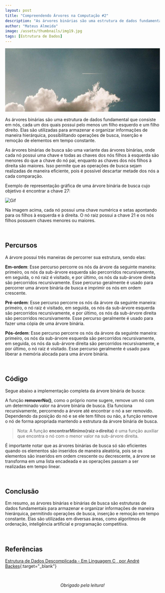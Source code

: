 ```yaml
---
layout: post
title: "Compreendendo Árvores na Computação #2"
description: "As árvores binárias são uma estrutura de dados fundamental que consiste em nós, cada um dos quais possui pelo menos um filho esquerdo e um filho direito..."
author: "Mateus Almeida"
image: /assets/thumbnails/img19.jpg
tags: [Estrutura de Dados]
---
```


![Sky](/assets/thumbnails/img20.jpg)

As árvores binárias são uma estrutura de dados fundamental que consiste em nós, cada um dos quais possui pelo menos um filho esquerdo e um filho direito. Elas são utilizadas para armazenar e organizar informações de maneira hierárquica, possibilitando operações de busca, inserção e remoção de elementos em tempo constante.

As árvores binárias de busca são uma variante das árvores binárias, onde cada nó possui uma chave e todas as chaves dos nós filhos à esquerda são menores do que a chave do nó pai, enquanto as chaves dos nós filhos à direita são maiores. Isso permite que as operações de busca sejam realizadas de maneira eficiente, pois é possível descartar metade dos nós a cada comparação.

Exemplo de representação gráfica de uma árvore binária de busca cujo objetivo é encontrar a chave 27:

![Gif](https://imgur.com/QDwcFwq.gif)

Na imagem acima, cada nó possui uma chave numérica e setas apontando para os filhos à esquerda e à direita. O nó raiz possui a chave 21 e os nós filhos possuem chaves menores ou maiores.

&nbsp;

## Percursos

A árvore possui três maneiras de percorrer sua estrutura, sendo elas:

**Em-ordem**: Esse percurso percorre os nós da árvore da seguinte maneira: primeiro, os nós da sub-árvore esquerda são percorridos recursivamente, em seguida, o nó raiz é visitado, e por último, os nós da sub-árvore direita são percorridos recursivamente. Esse percurso geralmente é usado para percorrer uma árvore binária de busca e imprimir os nós em ordem crescente.

**Pré-ordem**: Esse percurso percorre os nós da árvore da seguinte maneira: primeiro, o nó raiz é visitado, em seguida, os nós da sub-árvore esquerda são percorridos recursivamente, e por último, os nós da sub-árvore direita são percorridos recursivamente. Esse percurso geralmente é usado para fazer uma cópia de uma árvore binária.

**Pós-órdem**: Esse percurso percorre os nós da árvore da seguinte maneira: primeiro, os nós da sub-árvore esquerda são percorridos recursivamente, em seguida, os nós da sub-árvore direita são percorridos recursivamente, e por último, o nó raiz é visitado. Esse percurso geralmente é usado para liberar a memória alocada para uma árvore binária.

&nbsp;

## Código

Segue abaixo a implementação completa da árvore binária de busca:

<script src="https://gist.github.com/imsouza/760fd7bb9e7c2675ee8165865504e66b.js"></script>

A função **removerNo()**, como o próprio nome sugere, remove um nó com um determinado valor na árvore binária de busca. Ela funciona recursivamente, percorrendo a árvore até encontrar o nó a ser removido. Dependendo da posição do nó e se ele tem filhos ou não, a função remove o nó de forma apropriada mantendo a estrutura da árvore binária de busca.

> Nota: A função **encontrarMinimo(raiz->direita)** é uma função auxiliar que encontra o nó com o menor valor na sub-árvore direita.

É importante notar que as árvores binárias de busca só são eficientes quando os elementos são inseridos de maneira aleatória, pois se os elementos são inseridos em ordem crescente ou decrescente, a árvore se transforma em uma lista encadeada e as operações passam a ser realizadas em tempo linear.

&nbsp;

## Conclusão

Em resumo, as árvores binárias e binárias de busca são estruturas de dados fundamentais para armazenar e organizar informações de maneira hierárquica, permitindo operações de busca, inserção e remoção em tempo constante. Elas são utilizadas em diversas áreas, como algoritmos de ordenação, inteligência artificial e programação competitiva.
  
&nbsp;

## Referências

[Estrutura de Dados Descomplicada - Em Linguagem C , por André Backes](https://www.amazon.com.br/Estrutura-Dados-Descomplicada-Linguagem-Backes/dp/8535285237){:target="_blank"}

<br><center><i>Obrigado pela leitura!</i></center>

